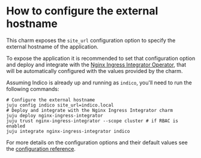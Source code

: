# How to configure the external hostname

This charm exposes the `site_url` configuration option to specify the external hostname of the application.

To expose the application it is recommended to set that configuration option and deploy and integrate with the [Nginx Ingress Integrator Operator](https://charmhub.io/nginx-ingress-integrator), that will be automatically configured with the values provided by the charm.

Assuming Indico is already up and running as `indico`, you'll need to run the following commands:
```
# Configure the external hostname
juju config indico site_url=indico.local
# Deploy and integrate with the Nginx Ingress Integrator charm
juju deploy nginx-ingress-integrator
juju trust nginx-ingress-integrator --scope cluster # if RBAC is enabled
juju integrate nginx-ingress-integrator indico
```

For more details on the configuration options and their default values see the [configuration reference](https://charmhub.io/indico/configurations).